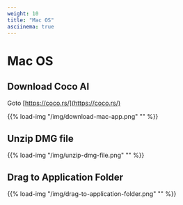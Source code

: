 ```yaml
---
weight: 10
title: "Mac OS"
asciinema: true
---
```


# Mac OS

## Download Coco AI

Goto [https://coco.rs/](https://coco.rs/)

{{% load-img "/img/download-mac-app.png" "" %}}

## Unzip DMG file

{{% load-img "/img/unzip-dmg-file.png" "" %}}

## Drag to Application Folder

{{% load-img "/img/drag-to-application-folder.png" "" %}}
